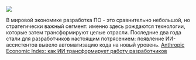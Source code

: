 <!--2025-04-29 14:06:48-->
<div class="yb">
  <div class="rss habr"><img src="https://habrastorage.org/getpro/habr/upload_files/a4b/362/e30/a4b362e304b196eb94e7bc4b4b79d9dc.png" /><p>В мировой экономике разработка ПО - это сравнительно небольшой, но стратегически важный сегмент: именно здесь рождаются технологии, которые затем трансформируют целые отрасли. Последние два года стали для разработчиков настоящим потрясением: появление ИИ-ассистентов вывело автоматизацию кода на новый уровень. <a... <p class="titl"><a href="https://habr.com/ru/news/905580/?utm_source=habrahabr&utm_medium=rss&utm_campaign=905580">Anthropic Economic Index: как ИИ трансформирует работу разработчиков</a></p></div>
</div>
